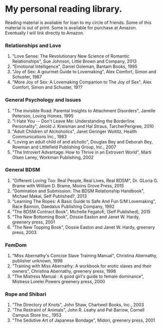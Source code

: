 # My personal reading library.

Reading material is available for loan to my circle of friends. Some of this material is out of print. Some is available for purchase at Amazon. Eventually I will link directly to Amazon.

### Relationships and Love
1. "Love Sense: The Revolutionary New Science of Romantic Relationships", Sue Johnson, Little Brown and Company, 2013
1. "Emotional Intelligence", Daniel Goleman, Bantam Books, 1995
1. "Joy of Sex: A gourmet Guide to Lovemaking", Alex Comfort, Simon and Schuster, 1987
1. "More Joy of Sex: A Lovemaking Companion to The Joy of Sex", Alex Comfort, Simon and Schuster, 19??

### General Psychology and Issues
1. "The invisible Road: Parental Insights to Attachment Disorders", Janelle Peterson, Loving Homes, 1995
1. "I Hate You -- Don't Leave Me: Understanding the Borderline Personality", Jerold J. Kreisman and Hal Straus, TarcherPerigree, 2010
1. "Adult Children of Alchoholics",  Janet Geringer Woititz, Health Communications Inc., 1983
1. "Loving an adult child of and alcholic", Douglas Bey and Deborah Bey, Rowman and Littlefield Publishing Group, Inc., 2007
1. "The Introvert Advantage: How to Thrive in an Extrovert World", Marti Olsen Laney, Workman Publishing, 2002

### General BDSM
1. "Different Loving Too: Real People, Real Lives, Real BDSM", Dr. GLoria G. Brame with William D. Brame,
Moons Grove Press, 2015
1. "Domination and Submission: The BDSM Relationship Handbook", Michael Makai, Self Published?, 2013
1. "Learning The Ropes: A Basic Guide to Safe And Fun S/M Lovemaking", Race Bannon, Daedalus Publishing Company, 1992
1. "The BDSM Contract Book", Michelle Fegatofi, (Self Published), 2015
1. "The New Bottoming Book", Dossie Easton and Janet W. Hardy, greenery press, 2001
1. "The New Topping Book",  Dossie Easton and Janet W. Hardy, greenery press, 2003

### FemDom
1. "Miss Abernathy's Concise Slave Training Manual", Christina Abernathy, publisher unknown, 1998
1. "Training with Miss Abernathy: A workbook for erotic slaves and their owners", Christina Abernathy, greenery press, 1998
1. "The Mistress Manual : A good girl's guide to female dominance", Mistress Lorelei Powers
greenery press, 2000

### Rope and Shibari
1. "The Directory of Knots", John Shaw, Chartwell Books, Inc., 2003
1. "The Restraint of Animals", John R. Leahy and Pat Barrow, Cornell Campus Store Inc., 1953
1. "The Sedutive Art of Japanese Bondage", Midori, greenery press, 2001

